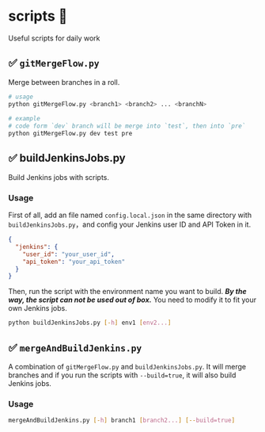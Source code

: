 # scripts 📃
Useful scripts for daily work


## ✅ `gitMergeFlow.py`    
  Merge between branches in a roll.
  
  ```sh
  # usage
  python gitMergeFlow.py <branch1> <branch2> ... <branchN>
    
  # example
  # code form `dev` branch will be merge into `test`, then into `pre`
  python gitMergeFlow.py dev test pre
  ```

## ✅ buildJenkinsJobs.py

Build Jenkins jobs with scripts.

### Usage

First of all, add an file named `config.local.json` in the same directory with `buildJenkinsJobs.py`，and config your Jenkins user ID and API Token in it.

```json
{
  "jenkins": {
    "user_id": "your_user_id",
    "api_token": "your_api_token"
  }
}
```

Then, run the script with the environment name you want to build. ***By the way, the script can not be used out of box.*** You need to modify it to fit your own Jenkins jobs.

```bash
python buildJenkinsJobs.py [-h] env1 [env2...]
```

## ✅ `mergeAndBuildJenkins.py`

A combination of `gitMergeFlow.py` and `buildJenkinsJobs.py`. It will merge branches and if you run the scripts with `--build=true`, it will also build Jenkins jobs.

### Usage

```bash
mergeAndBuildJenkins.py [-h] branch1 [branch2...] [--build=true]
```

 